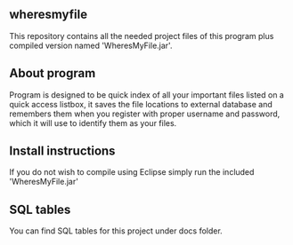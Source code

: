 ## wheresmyfile

This repository contains all the needed project files of this program plus compiled version named 'WheresMyFile.jar'.

## About program



Program is designed to be quick index of all your important files listed on a quick access listbox, 
it saves the file locations to external database and remembers them when you register with proper username and password, which it will use to identify them as your files.

## Install instructions


If you do not wish to compile using Eclipse simply run the included 'WheresMyFile.jar'

## SQL tables

You can find SQL tables for this project under docs folder.
